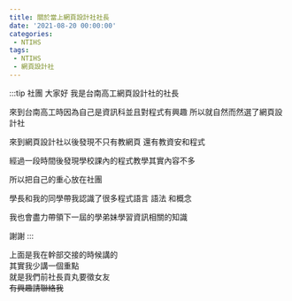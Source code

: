 ```yaml
---
title: 關於當上網頁設計社社長
date: '2021-08-20 00:00:00'
categories:
 - NTIHS
tags:
 - NTIHS
 - 網頁設計社
---
```


:::tip 社團
大家好 我是台南高工網頁設計社的社長

來到台南高工時因為自己是資訊科並且對程式有興趣 所以就自然而然選了網頁設計社

來到網頁設計社以後發現不只有教網頁 還有教資安和程式

經過一段時間後發現學校課內的程式教學其實內容不多

所以把自己的重心放在社團

學長和我的同學帶我認識了很多程式語言 語法 和概念

我也會盡力帶領下一屆的學弟妹學習資訊相關的知識

謝謝
:::

上面是我在幹部交接的時候講的\
其實我少講一個重點\
就是我們前社長貢丸要徵女友\
~~有興趣請聯絡我~~